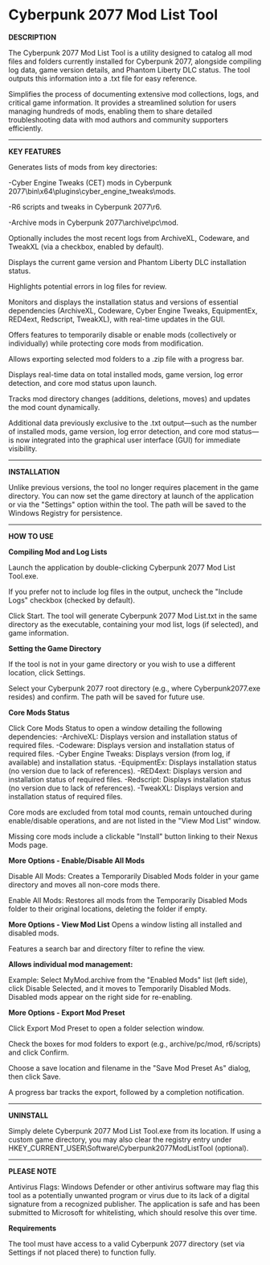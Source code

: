 # Cyberpunk 2077 Mod List Tool

**DESCRIPTION**

The Cyberpunk 2077 Mod List Tool is a utility designed to catalog all mod files and folders currently installed for Cyberpunk 2077, alongside compiling log data, game version details, and Phantom Liberty DLC status. The tool outputs this information into a .txt file for easy reference.

Simplifies the process of documenting extensive mod collections, logs, and critical game information. It provides a streamlined solution for users managing hundreds of mods, enabling them to share detailed troubleshooting data with mod authors and community supporters efficiently.

________________________________________________________________________________________________________________________________________________________________________________________________________________________________________________________________________________________________________________________________________________________________________________

**KEY FEATURES**

Generates lists of mods from key directories:

-Cyber Engine Tweaks (CET) mods in Cyberpunk 2077\bin\x64\plugins\cyber_engine_tweaks\mods.

-R6 scripts and tweaks in Cyberpunk 2077\r6.

-Archive mods in Cyberpunk 2077\archive\pc\mod.



Optionally includes the most recent logs from ArchiveXL, Codeware, and TweakXL (via a checkbox, enabled by default).

Displays the current game version and Phantom Liberty DLC installation status.

Highlights potential errors in log files for review.

Monitors and displays the installation status and versions of essential dependencies (ArchiveXL, Codeware, Cyber Engine Tweaks, EquipmentEx, RED4ext, Redscript, TweakXL), with real-time updates in the GUI.

Offers features to temporarily disable or enable mods (collectively or individually) while protecting core mods from modification.

Allows exporting selected mod folders to a .zip file with a progress bar.

Displays real-time data on total installed mods, game version, log error detection, and core mod status upon launch.

Tracks mod directory changes (additions, deletions, moves) and updates the mod count dynamically.

Additional data previously exclusive to the .txt output—such as the number of installed mods, game version, log error detection, and core mod status—is now integrated into the graphical user interface (GUI) for immediate visibility.

_______________________________________________________________________________________________________________________________________________________________________________________________________________________________________________________________________________________________________________________________________________________________________________

**INSTALLATION**

Unlike previous versions, the tool no longer requires placement in the game directory. You can now set the game directory at launch of the application or via the "Settings" option within the tool. The path will be saved to the Windows Registry for persistence.

_______________________________________________________________________________________________________________________________________________________________________________________________________________________________________________________________________________________________________________________________________________________________________________

**HOW TO USE**

**Compiling Mod and Log Lists**

Launch the application by double-clicking Cyberpunk 2077 Mod List Tool.exe.

If you prefer not to include log files in the output, uncheck the "Include Logs" checkbox (checked by default).

Click Start. The tool will generate Cyberpunk 2077 Mod List.txt in the same directory as the executable, containing your mod list, logs (if selected), and game information.

**Setting the Game Directory**

If the tool is not in your game directory or you wish to use a different location, click Settings.

Select your Cyberpunk 2077 root directory (e.g., where Cyberpunk2077.exe resides) and confirm. The path will be saved for future use.

**Core Mods Status**

Click Core Mods Status to open a window detailing the following dependencies:
-ArchiveXL: Displays version and installation status of required files.
-Codeware: Displays version and installation status of required files.
-Cyber Engine Tweaks: Displays version (from log, if available) and installation status.
-EquipmentEx: Displays installation status (no version due to lack of references).
-RED4ext: Displays version and installation status of required files.
-Redscript: Displays installation status (no version due to lack of references).
-TweakXL: Displays version and installation status of required files.

Core mods are excluded from total mod counts, remain untouched during enable/disable operations, and are not listed in the "View Mod List" window.

Missing core mods include a clickable "Install" button linking to their Nexus Mods page.

**More Options - Enable/Disable All Mods**

Disable All Mods: 
Creates a Temporarily Disabled Mods folder in your game directory and moves all non-core mods there.

Enable All Mods: 
Restores all mods from the Temporarily Disabled Mods folder to their original locations, deleting the folder if empty.

**More Options - View Mod List**
Opens a window listing all installed and disabled mods.

Features a search bar and directory filter to refine the view.

**Allows individual mod management:**

Example: Select MyMod.archive from the "Enabled Mods" list (left side), click Disable Selected, and it moves to Temporarily Disabled Mods. Disabled mods appear on the right side for re-enabling.

**More Options - Export Mod Preset** 

Click Export Mod Preset to open a folder selection window.

Check the boxes for mod folders to export (e.g., archive/pc/mod, r6/scripts) and click Confirm.

Choose a save location and filename in the "Save Mod Preset As" dialog, then click Save.

A progress bar tracks the export, followed by a completion notification.

_______________________________________________________________________________________________________________________________________________________________________________________________________________________________________________________________________________________________________________________________________________________________________________

**UNINSTALL**

Simply delete Cyberpunk 2077 Mod List Tool.exe from its location. If using a custom game directory, you may also clear the registry entry under HKEY_CURRENT_USER\Software\Cyberpunk2077ModListTool (optional).

_______________________________________________________________________________________________________________________________________________________________________________________________________________________________________________________________________________________________________________________________________________________________________________

**PLEASE NOTE**

Antivirus Flags: Windows Defender or other antivirus software may flag this tool as a potentially unwanted program or virus due to its lack of a digital signature from a recognized publisher. The application is safe and has been submitted to Microsoft for whitelisting, which should resolve this over time.

**Requirements**

The tool must have access to a valid Cyberpunk 2077 directory (set via Settings if not placed there) to function fully.
